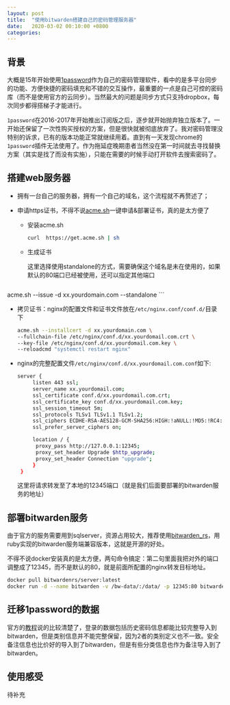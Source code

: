 ```yaml
---
layout: post
title:  "使用bitwarden搭建自己的密码管理服务器"
date:   2020-03-02 00:10:00 +0800
categories: 
---
```


## 背景

大概是15年开始使用[1password](https://1password.com/)作为自己的密码管理软件，看中的是多平台同步的功能、方便快捷的密码填充和不错的交互操作，最重要的一点是自己可控的密码库（而不是使用官方的云同步）。当然最大的问题是同步方式只支持dropbox，每次同步都得搭梯子才能进行。

`1password`在2016-2017年开始推出订阅版之后，逐步就开始抛弃独立版本了。一开始还保留了一次性购买授权的方案，但是很快就被彻底放弃了。我对密码管理没特别的诉求，已有的版本功能正常就继续用着。直到有一天发现chrome的`1password`插件无法使用了。作为拖延症晚期患者当然没在第一时间就去寻找替换方案（其实是找了而没有实施），只能在需要的时候手动打开软件去搜索密码了。

## 搭建web服务器

- 拥有一台自己的服务器，拥有一个自己的域名，这个流程就不再赘述了；

- 申请https证书，不得不说[acme.sh](https://github.com/acmesh-official/acme.sh)一键申请&部署证书，真的是太方便了

  - 安装acme.sh

  	```bash
  	curl  https://get.acme.sh | sh
  	```

  - 生成证书

    这里选择使用standalone的方式，需要确保这个域名是未在使用的，如果默认的80端口已经被使用，还可以指定其他端口
    
    ```bash
acme.sh  --issue -d xx.yourdomain.com --standalone
    ```
    
  - 拷贝证书：nginx的配置文件和证书文件放在`/etc/nginx.conf/conf.d/`目录下
  
    ```bash
    acme.sh --installcert -d xx.yourdomain.com \
    --fullchain-file /etc/nginx/conf.d/xx.yourdomail.com.crt \
    --key-file /etc/nginx/conf.d/xx.yourdomail.com.key \
    --reloadcmd "systemctl restart nginx"
    ```
  
- nginx的完整配置文件`/etc/nginx/conf.d/xx.yourdomail.com.conf`如下:

  ```bash
  server {
       listen 443 ssl;
       server_name xx.yourdomail.com;
       ssl_certificate conf.d/xx.yourdomail.com.crt;
       ssl_certificate_key conf.d/xx.yourdomail.com.key;
       ssl_session_timeout 5m;
       ssl_protocols TLSv1 TLSv1.1 TLSv1.2;
       ssl_ciphers ECDHE-RSA-AES128-GCM-SHA256:HIGH:!aNULL:!MD5:!RC4:!DHE;
       ssl_prefer_server_ciphers on;
  
       location / {
      	proxy_pass http://127.0.0.1:12345;
      	proxy_set_header Upgrade $http_upgrade;
      	proxy_set_header Connection "upgrade";
       }
   }
  ```

  这里将请求转发至了本地的12345端口（就是我们后面要部署的bitwarden服务的地址）

##  部署bitwarden服务

由于官方的服务需要用到sqlserver，资源占用较大，推荐使用[bitwarden_rs](https://github.com/dani-garcia/bitwarden_rs)，用ruby实现的bitwarden服务端兼容版本，这就是开源的好处。

不得不说docker安装真的是太方便，两句命令搞定：第二句里面我把对外的端口调整成了12345，而不是默认的80，就是前面所配置的nginx转发目标地址。

```bash
docker pull bitwardenrs/server:latest
docker run -d --name bitwarden -v /bw-data/:/data/ -p 12345:80 bitwardenrs/server:latest
```

## 迁移1password的数据

官方的[教程](https://help.bitwarden.com/article/import-from-1password/)说的比较清楚了，登录的数据包括历史密码信息都能比较完整导入到bitwarden，但是类别信息并不能完整保留，因为2者的类别定义也不一致。安全备注信息也比价好的导入到了bitwarden，但是有些分类信息也作为备注导入到了bitwarden。

## 使用感受

待补充